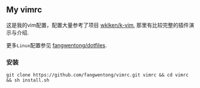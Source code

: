 My vimrc
---

这是我的vim配置，配置大量参考了项目 [wklken/k-vim](https://github.com/wklken/k-vim),
那里有比较完整的插件演示与介绍.

更多`Linux`配置参见 [fangwentong/dotfiles](https://github.com/fangwentong/dotfiles).

### 安装

```
git clone https://github.com/fangwentong/vimrc.git vimrc && cd vimrc && sh install.sh
```
